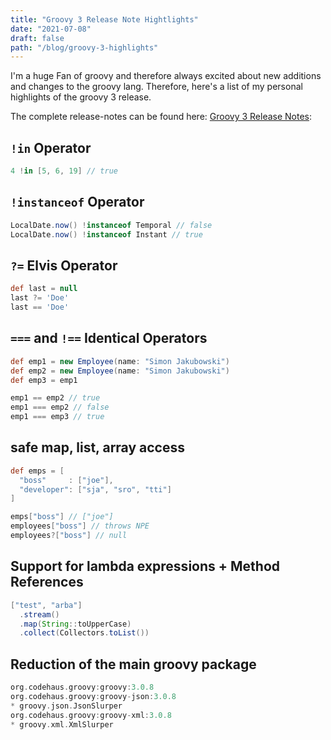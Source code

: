 ```yaml
---
title: "Groovy 3 Release Note Hightlights"
date: "2021-07-08"
draft: false
path: "/blog/groovy-3-highlights"
---
```


I'm a huge Fan of groovy and therefore always excited about new additions and changes to the groovy lang. Therefore, here's a list of my personal highlights of the groovy 3 release.

The complete release-notes can be found here: [Groovy 3 Release Notes](https://groovy-lang.org/releasenotes/groovy-3.0.html):

## `!in` Operator
```groovy
4 !in [5, 6, 19] // true
```

## `!instanceof` Operator
```groovy
LocalDate.now() !instanceof Temporal // false
LocalDate.now() !instanceof Instant // true
```

## `?=` Elvis Operator
```groovy
def last = null
last ?= 'Doe'
last == 'Doe'
```

## `===` and `!==` Identical Operators
```groovy
def emp1 = new Employee(name: "Simon Jakubowski")
def emp2 = new Employee(name: "Simon Jakubowski")
def emp3 = emp1

emp1 == emp2 // true
emp1 === emp2 // false
emp1 === emp3 // true
```

## safe map, list, array access
```groovy
def emps = [
  "boss"     : ["joe"],
  "developer": ["sja", "sro", "tti"]
]

emps["boss"] // ["joe"]
employees["boss"] // throws NPE
employees?["boss"] // null
```

## Support for lambda expressions + Method References
```groovy
["test", "arba"]
  .stream()
  .map(String::toUpperCase)
  .collect(Collectors.toList())
```

## Reduction of the main groovy package
```gradle
org.codehaus.groovy:groovy:3.0.8
org.codehaus.groovy:groovy-json:3.0.8
* groovy.json.JsonSlurper
org.codehaus.groovy:groovy-xml:3.0.8
* groovy.xml.XmlSlurper
```
